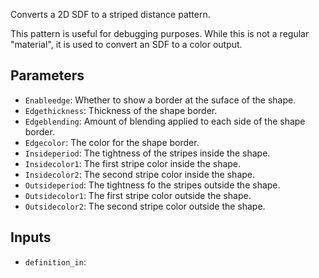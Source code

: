Converts a 2D SDF to a striped distance pattern.

This pattern is useful for debugging purposes.
While this is not a regular "material", it is used to convert an SDF to a color output.

## Parameters

* `Enableedge`: Whether to show a border at the suface of the shape.
* `Edgethickness`: Thickness of the shape border.
* `Edgeblending`: Amount of blending applied to each side of the shape border.
* `Edgecolor`: The color for the shape border.
* `Insideperiod`: The tightness of the stripes inside the shape.
* `Insidecolor1`: The first stripe color inside the shape.
* `Insidecolor2`: The second stripe color inside the shape.
* `Outsideperiod`: The tightness fo the stripes outside the shape.
* `Outsidecolor1`: The first stripe color outside the shape.
* `Outsidecolor2`: The second stripe color outside the shape.

## Inputs

* `definition_in`: 